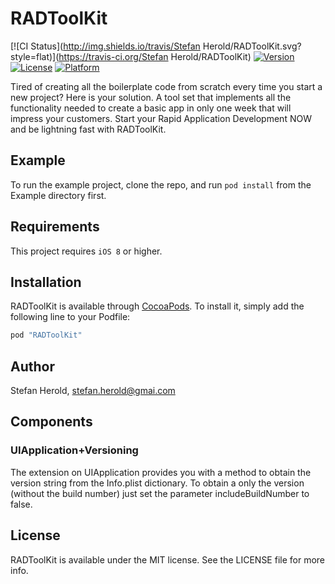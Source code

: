 # RADToolKit

[![CI Status](http://img.shields.io/travis/Stefan Herold/RADToolKit.svg?style=flat)](https://travis-ci.org/Stefan Herold/RADToolKit)
[![Version](https://img.shields.io/cocoapods/v/RADToolKit.svg?style=flat)](http://cocoapods.org/pods/RADToolKit)
[![License](https://img.shields.io/cocoapods/l/RADToolKit.svg?style=flat)](http://cocoapods.org/pods/RADToolKit)
[![Platform](https://img.shields.io/cocoapods/p/RADToolKit.svg?style=flat)](http://cocoapods.org/pods/RADToolKit)

Tired of creating all the boilerplate code from scratch every time you start a new project? Here is your solution. A tool set that implements all the functionality needed to create a basic app in only one week that will impress your customers. Start your Rapid Application Development NOW and be lightning fast with RADToolKit.

## Example

To run the example project, clone the repo, and run `pod install` from the Example directory first.

## Requirements

This project requires `iOS 8` or higher.

## Installation

RADToolKit is available through [CocoaPods](http://cocoapods.org). To install
it, simply add the following line to your Podfile:

```ruby
pod "RADToolKit"
```

## Author

Stefan Herold, stefan.herold@gmai.com

## Components

### UIApplication+Versioning

The extension on UIApplication provides you with a method to obtain the version string from the Info.plist dictionary. To obtain a only the version (without the build number) just set the parameter includeBuildNumber to false.

## License

RADToolKit is available under the MIT license. See the LICENSE file for more info.
